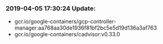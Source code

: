 ### 2019-04-05 17:30:24 Update:

- gcr.io/google-containers/gcp-controller-manager:aa768aa30de1936f81bf2bc5e5d19d136a3af763
- gcr.io/google-containers/cadvisor:v0.33.0
